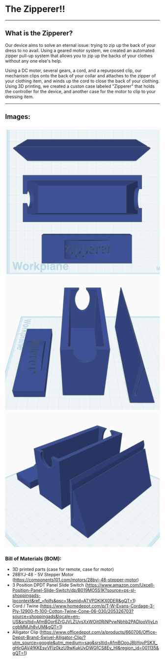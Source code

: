 # The Zipperer!!
---
## What is the Zipperer?

Our device aims to solve an eternal issue: trying to zip up the back of your dress to no avail. Using a geared motor system, we created an automated zipper pull-up system that allows you to zip up the backs of your clothes without any one else's help. 


Using a DC motor, several gears, a cord, and a repurposed clip, our mechanism clips onto the back of your collar and attaches to the zipper of your clothing item, and winds up the cord to close the back of your clothing. Using 3D printing, we created a custon case labeled "Zipperer" that holds the controller for the device, and another case for the motor to clip to your dressing item.

---
## Images:
![CAD View 1](images/CADangle1.png)  
![CAD View 2](images/CADangle2.png)  
![CAD View 3](images/CADangle3.png)
---

### Bill of Materials (BOM):
- 3D printed parts (case for remote, case for motor)
- 28BYJ-48 - 5V Stepper Motor (https://components101.com/motors/28byj-48-stepper-motor)
- 3 Position DPDT Panel Slide Switch (https://www.amazon.com/Uxcell-Position-Panel-Slide-Switch/dp/B019MO5S1K?source=ps-sl-shoppingads-lpcontext&ref_=fplfs&psc=1&smid=ATVPDKIKX0DER&gQT=1)
- Cord / Twine (https://www.homedepot.com/p/T-W-Evans-Cordage-3-Ply-12900-ft-100-Cotton-Twine-Cone-06-030/205326703?source=shoppingads&locale=en-US&srsltid=AfmBOor6ZrGJVLZUvsXxWOit0RiNPvwNbhb2PADlooVIjyLncgbMMJh8vUM&gQT=1)
- Alligator Clip (https://www.officedepot.com/a/products/660706/Office-Depot-Brand-Swivel-Alligator-Clip/?utm_source=google&utm_medium=sag&srsltid=AfmBOooJ8bYqyPSKX_gHirGAV4fKKEsvVFlz0kzU9wKukUvDWGfCS8Ey_HI&region_id=001135&gQT=1)


